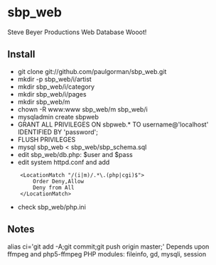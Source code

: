 sbp_web
=======

Steve Beyer Productions Web Database
Wooot!

Install
-------
* git clone git://github.com/paulgorman/sbp_web.git
* mkdir -p sbp_web/i/artist
* mkdir sbp_web/i/category
* mkdir sbp_web/i/pages
* mkdir sbp_web/m
* chown -R www:www sbp_web/m sbp_web/i
* mysqladmin create sbpweb
* GRANT ALL PRIVILEGES ON sbpweb.* TO username@'localhost' IDENTIFIED BY 'password';
* FLUSH PRIVILEGES
* mysql sbp_web < sbp_web/sbp_schema.sql
* edit sbp_web/db.php: $user and $pass
* edit system httpd.conf and add
```
	<LocationMatch "/(i|m)/.*\.(php|cgi)$">
		Order Deny,Allow
		Deny from All
	</LocationMatch>
```

* check sbp_web/php.ini

Notes
-----
alias ci='git add -A;git commit;git push origin master;'
Depends upon ffmpeg and php5-ffmpeg
PHP modules: fileinfo, gd, mysqli, session

